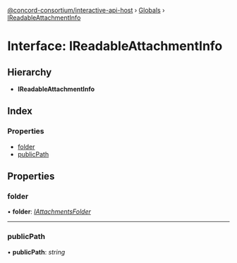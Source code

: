 [@concord-consortium/interactive-api-host](../README.md) › [Globals](../globals.md) › [IReadableAttachmentInfo](ireadableattachmentinfo.md)

# Interface: IReadableAttachmentInfo

## Hierarchy

* **IReadableAttachmentInfo**

## Index

### Properties

* [folder](ireadableattachmentinfo.md#folder)
* [publicPath](ireadableattachmentinfo.md#publicpath)

## Properties

###  folder

• **folder**: *[IAttachmentsFolder](iattachmentsfolder.md)*

___

###  publicPath

• **publicPath**: *string*
